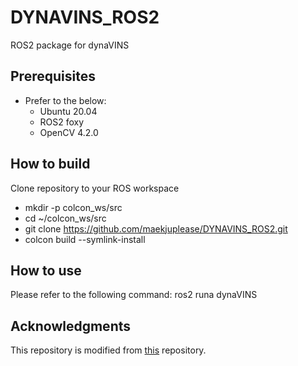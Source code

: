 # DYNAVINS_ROS2
ROS2 package for dynaVINS

## Prerequisites
- Prefer to the below:
  - Ubuntu 20.04
  - ROS2 foxy
  - OpenCV 4.2.0

## How to build
Clone repository to your ROS workspace
- mkdir -p colcon_ws/src
- cd ~/colcon_ws/src
- git clone https://github.com/maekjuplease/DYNAVINS_ROS2.git
- colcon build --symlink-install

## How to use
Please refer to the following command:
ros2 runa dynaVINS 

## Acknowledgments
This repository is modified from [this](https://github.com/url-kaist/dynaVINS) repository.  
